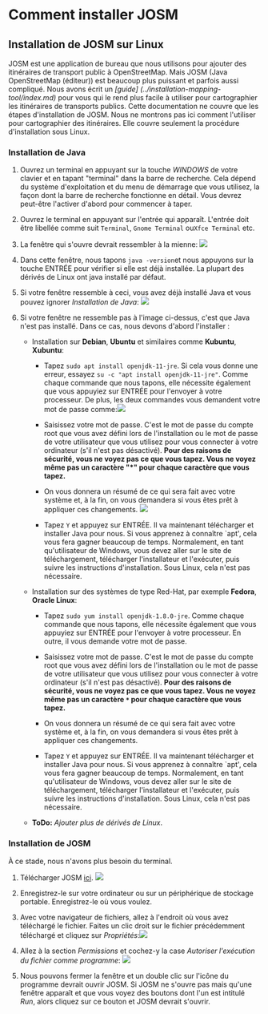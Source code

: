 # Comment installer JOSM

## Installation de JOSM sur Linux

JOSM est une application de bureau que nous utilisons pour ajouter des itinéraires de transport public à OpenStreetMap. Mais JOSM (Java OpenStreetMap (éditeur)) est beaucoup plus puissant et parfois aussi compliqué. Nous avons écrit un _[guide] (../installation-mapping-tool/index.md)_ pour vous qui le rend plus facile à utiliser pour cartographier les itinéraires de transports publics. Cette documentation ne couvre que les étapes d'installation de JOSM. Nous ne montrons pas ici comment l'utiliser pour cartographier des itinéraires. Elle couvre seulement la procédure d'installation sous Linux.

### Installation de Java

1. Ouvrez un terminal en appuyant sur la touche _WINDOWS_ de votre clavier et en tapant "terminal" dans la barre de recherche. Cela dépend du système d'exploitation et du menu de démarrage que vous utilisez, la façon dont la barre de recherche fonctionne en détail. Vous devrez peut-être l'activer d'abord pour commencer à taper.

2. Ouvrez le terminal en appuyant sur l'entrée qui apparaît. L'entrée doit être libellée comme suit `Terminal`, `Gnome Terminal` ou`Xfce Terminal` etc.

3. La fenêtre qui s'ouvre devrait ressembler à la mienne: ![](terminal.png)

4. Dans cette fenêtre, nous tapons `java -version`et nous appuyons sur la touche ENTRÉE pour vérifier si elle est déjà installée. La plupart des dérivés de Linux ont java installé par défaut.

5. Si votre fenêtre ressemble à ceci, vous avez déjà installé Java et vous pouvez ignorer _Installation de Java_: ![](terminal-java-version.png)

6. Si votre fenêtre ne ressemble pas à l'image ci-dessus, c'est que Java n'est pas installé. Dans ce cas, nous devons d'abord l'installer :
   
   - Installation sur **Debian**, **Ubuntu** et similaires comme **Kubuntu**, **Xubuntu**:
     
     - Tapez `sudo apt install openjdk-11-jre`. Si cela vous donne une erreur, essayez `su -c "apt install openjdk-11-jre"`. Comme chaque commande que nous tapons, elle nécessite également que vous appuyiez sur ENTRÉE pour l'envoyer à votre processeur. De plus, les deux commandes vous demandent votre mot de passe comme:![](terminal-password-prompt.png)
     
     - Saisissez votre mot de passe. C'est le mot de passe du compte root que vous avez défini lors de l'installation ou le mot de passe de votre utilisateur que vous utilisez pour vous connecter à votre ordinateur (s'il n'est pas désactivé). **Pour des raisons de sécurité, vous ne voyez pas ce que vous tapez. Vous ne voyez même pas un caractère "*" pour chaque caractère que vous tapez.**
     
     - On vous donnera un résumé de ce qui sera fait avec votre système et, à la fin, on vous demandera si vous êtes prêt à appliquer ces changements. ![](terminal-apt-prompt.png)
     
     - Tapez `Y` et appuyez sur ENTRÉE. Il va maintenant télécharger et installer Java pour nous. Si vous apprenez à connaître `apt', cela vous fera gagner beaucoup de temps. Normalement, en tant qu'utilisateur de Windows, vous devez aller sur le site de téléchargement, télécharger l'installateur et l'exécuter, puis suivre les instructions d'installation. Sous Linux, cela n'est pas nécessaire.
   
   - Installation sur des systèmes de type Red-Hat, par exemple **Fedora**, **Oracle Linux**:
     
     - Tapez `sudo yum install openjdk-1.8.0-jre`. Comme chaque commande que nous tapons, elle nécessite également que vous appuyiez sur ENTRÉE pour l'envoyer à votre processeur. En outre, il vous demande votre mot de passe.
     
     - Saisissez votre mot de passe. C'est le mot de passe du compte root que vous avez défini lors de l'installation ou le mot de passe de votre utilisateur que vous utilisez pour vous connecter à votre ordinateur (s'il n'est pas désactivé). **Pour des raisons de sécurité, vous ne voyez pas ce que vous tapez. Vous ne voyez même pas un caractère `*` pour chaque caractère que vous tapez.**
     
     - On vous donnera un résumé de ce qui sera fait avec votre système et, à la fin, on vous demandera si vous êtes prêt à appliquer ces changements. 
     
     - Tapez `Y` et appuyez sur ENTRÉE. Il va maintenant télécharger et installer Java pour nous. Si vous apprenez à connaître `apt', cela vous fera gagner beaucoup de temps. Normalement, en tant qu'utilisateur de Windows, vous devez aller sur le site de téléchargement, télécharger l'installateur et l'exécuter, puis suivre les instructions d'installation. Sous Linux, cela n'est pas nécessaire.
   
   - **ToDo:** _Ajouter plus de dérivés de Linux_.

### Installation de JOSM

À ce stade, nous n'avons plus besoin du terminal.

1. Télécharger JOSM [ici](https://josm.openstreetmap.de/). ![](website-josm-download.png)

2. Enregistrez-le sur votre ordinateur ou sur un périphérique de stockage portable. Enregistrez-le où vous voulez.

3. Avec votre navigateur de fichiers, allez à l'endroit où vous avez téléchargé le fichier. Faites un clic droit sur le fichier précédemment téléchargé et cliquez sur _Propriétés_:![](contextmenu-properties.png)

4. Allez à la section _Permissions_ et cochez-y la case _Autoriser l'exécution du fichier comme programme_: ![](properties-permissions.png)

5. Nous pouvons fermer la fenêtre et un double clic sur l'icône du programme devrait ouvrir JOSM. Si JOSM ne s'ouvre pas mais qu'une fenêtre apparaît et que vous voyez des boutons dont l'un est intitulé _Run_, alors cliquez sur ce bouton et JOSM devrait s'ouvrir.
